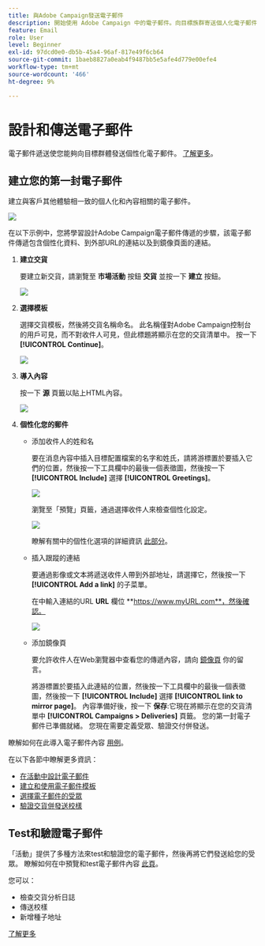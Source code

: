 ```yaml
---
title: 與Adobe Campaign發送電子郵件
description: 開始使用 Adobe Campaign 中的電子郵件。向目標族群寄送個人化電子郵件。
feature: Email
role: User
level: Beginner
exl-id: 97dcd0e0-db5b-45a4-96af-817e49f6cb64
source-git-commit: 1baeb8827a0eab4f9487bb5e5afe4d779e00efe4
workflow-type: tm+mt
source-wordcount: '466'
ht-degree: 9%

---
```


# 設計和傳送電子郵件

電子郵件遞送使您能夠向目標群體發送個性化電子郵件。 [了解更多](../send/send.md)。

## 建立您的第一封電子郵件

建立與客戶其他體驗相一致的個人化和內容相關的電子郵件。

![](assets/new-email-content.png)


在以下示例中，您將學習設計Adobe Campaign電子郵件傳遞的步驟，該電子郵件傳遞包含個性化資料、到外部URL的連結以及到鏡像頁面的連結。

1. **建立交貨**

   要建立新交貨，請瀏覽至 **市場活動** 按鈕 **交貨** 並按一下 **建立** 按鈕。

   ![](assets/delivery_step_1.png)

1. **選擇模板**

   選擇交貨模板，然後將交貨名稱命名。 此名稱僅對Adobe Campaign控制台的用戶可見，而不對收件人可見，但此標題將顯示在您的交貨清單中。 按一下&#x200B;**[!UICONTROL Continue]**。

   ![](assets/dce_delivery_model.png)

1. **導入內容**

   按一下 **源** 頁籤以貼上HTML內容。

   ![](assets/paste-content.png)


1. **個性化您的郵件**

   * 添加收件人的姓和名

      要在消息內容中插入目標配置檔案的名字和姓氏，請將游標置於要插入它們的位置，然後按一下工具欄中的最後一個表徵圖，然後按一下 **[!UICONTROL Include]** 選擇 **[!UICONTROL Greetings]**。

      ![](assets/include-greetings.png)

      瀏覽至「預覽」頁籤，通過選擇收件人來檢查個性化設定。

      ![](assets/perso-check.png)

      瞭解有關中的個性化選項的詳細資訊 [此部分](personalize.md)。

   * 插入跟蹤的連結

      要通過影像或文本將遞送收件人帶到外部地址，請選擇它，然後按一下 **[!UICONTROL Add a link]** 的子菜單。

      在中輸入連結的URL **URL** 欄位 **https://www.myURL.com**，然後確認。

      ![](assets/add-a-link.png)

   * 添加鏡像頁

      要允許收件人在Web瀏覽器中查看您的傳遞內容，請向 [鏡像頁](../send/mirror-page.md) 你的留言。

      將游標置於要插入此連結的位置，然後按一下工具欄中的最後一個表徵圖，然後按一下 **[!UICONTROL Include]** 選擇 **[!UICONTROL link to mirror page]**。
   內容準備好後，按一下 **保存**:它現在將顯示在您的交貨清單中 **[!UICONTROL Campaigns > Deliveries]** 頁籤。 您的第一封電子郵件已準備就緒。 您現在需要定義受眾、驗證交付併發送。


瞭解如何在此導入電子郵件內容 [用例](https://experienceleague.adobe.com/docs/campaign/automation/workflows/use-cases/deliveries/load-delivery-content.html)。

在以下各節中瞭解更多資訊：

* [在活動中設計電子郵件](../send/email.md)
* [建立和使用電子郵件模板](../send/create-templates.md)
* [選擇電子郵件的受眾](../audiences/gs-audiences.md)
* [驗證交貨併發送校樣](../send/preview-and-proof.md)

## Test和驗證電子郵件

「活動」提供了多種方法來test和驗證您的電子郵件，然後再將它們發送給您的受眾。 瞭解如何在中預覽和test電子郵件內容 [此頁](../send/preview-and-proof.md)。

您可以：

* 檢查交貨分析日誌
* 傳送校樣
* 新增種子地址

[了解更多](../send/delivery-analysis.md)
